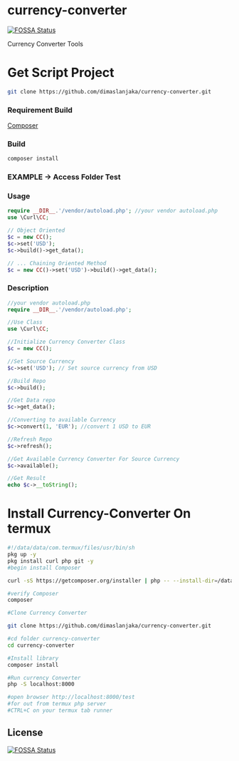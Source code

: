 # currency-converter
[![FOSSA Status](https://app.fossa.io/api/projects/git%2Bgithub.com%2Fdimaslanjaka%2Fcurrency-converter.svg?type=shield)](https://app.fossa.io/projects/git%2Bgithub.com%2Fdimaslanjaka%2Fcurrency-converter?ref=badge_shield)

Currency Converter Tools

# Get Script Project

```sh
git clone https://github.com/dimaslanjaka/currency-converter.git
```

### Requirement Build

[Composer](https://getcomposer.org/download/)

### Build
```sh
composer install
```

### EXAMPLE -> Access Folder Test

### Usage
```php
require __DIR__.'/vendor/autoload.php'; //your vendor autoload.php
use \Curl\CC;

// Object Oriented
$c = new CC();
$c->set('USD');
$c->build()->get_data();

// ... Chaining Oriented Method
$c = new CC()->set('USD')->build()->get_data();
```

### Description
```php
//your vendor autoload.php
require __DIR__.'/vendor/autoload.php';

//Use Class
use \Curl\CC;

//Initialize Currency Converter Class
$c = new CC();

//Set Source Currency
$c->set('USD'); // Set source currency from USD

//Build Repo
$c->build();

//Get Data repo
$c->get_data();

//Converting to available Currency
$c->convert(1, 'EUR'); //convert 1 USD to EUR

//Refresh Repo
$c->refresh();

//Get Available Currency Converter For Source Currency
$c->available();

//Get Result
echo $c->__toString();
```

# Install Currency-Converter On termux

```sh
#!/data/data/com.termux/files/usr/bin/sh
pkg up -y
pkg install curl php git -y
#begin install Composer

curl -sS https://getcomposer.org/installer | php -- --install-dir=/data/data/com.termux/files/usr/bin --filename=composer

#verify Composer
composer

#Clone Currency Converter

git clone https://github.com/dimaslanjaka/currency-converter.git

#cd folder currency-converter
cd currency-converter

#Install library
composer install

#Run currency Converter
php -S localhost:8000

#open browser http://localhost:8000/test
#for out from termux php server
#CTRL+C on your termux tab runner
```

## License
[![FOSSA Status](https://app.fossa.io/api/projects/git%2Bgithub.com%2Fdimaslanjaka%2Fcurrency-converter.svg?type=large)](https://app.fossa.io/projects/git%2Bgithub.com%2Fdimaslanjaka%2Fcurrency-converter?ref=badge_large)